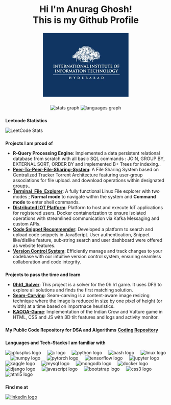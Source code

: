 <br clear="both">

<h1 align="center">Hi I'm Anurag Ghosh!</br><strong>This is my Github Profile</strong></h1>

###

<div align="center">
  <img height="200" src="images/IIIT_Logo.jpg"  />
</div>

###

<div align="center">
  <img src="https://github-readme-stats.vercel.app/api?username=anurag71199&hide_title=false&hide_rank=false&show_icons=true&include_all_commits=true&count_private=true&disable_animations=false&theme=dracula&locale=en&hide_border=false&order=1" height="150" alt="stats graph"  />
  <img src="https://github-readme-stats.vercel.app/api/top-langs?username=anurag71199&locale=en&hide_title=false&layout=compact&card_width=320&langs_count=5&theme=dracula&hide_border=false&order=2" height="150" alt="languages graph"  />
</div>

###
**Leetcode Statistics**

![LeetCode Stats](https://leetcard.jacoblin.cool/anurag71199?theme=dark&font=Akshar)

###
**Projects I am proud of**
- **R‐Query Processing Engine**: Implemented a data persistent relational database from scratch with all basic SQL commands : JOIN, GROUP BY, EXTERNAL SORT, ORDER BY and implemented B+ Trees for indexing..
- [**Peer-To-Peer-File-Sharing-System**](https://github.com/anurag71199/Peer-To-Peer-File-Sharing-System): A File Sharing System based on Centralized Tracker Torrent Architecture featuring user‐group associations for file upload.
and download operations within designated groups..
- [**Terminal_File_Explorer**](https://github.com/anurag71199/Terminal_File_Explorer): A fully functional Linux File explorer with two modes ; **Normal mode** to navigate within the system and **Command mode** to enter shell commands.
- [**Distributed IOT Platform**](https://github.com/anurag71199/Ayyo-T): Platform to host and execute IoT applications for registered users. Docker containerization to ensure isolated operations with streamlined communication via Kafka Messaging and custom APIs.
- [**Code Snippet Recommender**](https://github.com/anurag71199/15_CodeSnippetRecommender): Developed a platform to search and upload code snippets in JavaScript. User authentication, Snippet like/dislike feature, sub‐string search and user dashboard were offered as website features.
- [**Version Control System**](https://github.com/anurag71199/Version-Control/tree/main/Version_Control_System-main): Efficiently manage and track changes to your codebase with our intuitive version control system, ensuring seamless collaboration and code integrity.

###

**Projects to pass the time and learn**
- [**0hh1_Solver**](https://github.com/anurag71199/0hh1_Solver): This project is a solver for the 0h h1 game. It uses DFS to explore all solutions and finds the first matching solution.
- [**Seam-Carving**](https://github.com/anurag71199/Seam-Carving): Seam-carving is a content-aware image resizing technique where the image is reduced in size by one pixel of height (or width) at a time based on importnace heuristics.
- [**KAOOA-Game**](https://github.com/anurag71199/KAOOA-Game): Implementation of the Indian Crow and Vulture game in HTML, CSS and JS with 3D tilt features and logs and activity monitor.
 
###

**My Public Code Repository for DSA and Algorithms**
[**Coding Repository**](https://github.com/anurag71199/Code_Repository)
###

**Languages and Tech-Stacks I am familiar with**
<div align="left">
  <img src="https://cdn.jsdelivr.net/gh/devicons/devicon/icons/cplusplus/cplusplus-original.svg" height="40" alt="cplusplus logo"  />
  <img width="12" />
  <img src="https://cdn.jsdelivr.net/gh/devicons/devicon/icons/c/c-original.svg" height="40" alt="c logo"  />
  <img width="12" />
  <img src="https://cdn.jsdelivr.net/gh/devicons/devicon/icons/python/python-original.svg" height="40" alt="python logo"  />
  <img width="12" />
  <img src="https://cdn.jsdelivr.net/gh/devicons/devicon/icons/bash/bash-original.svg" height="40" alt="bash logo"  />
  <img width="12" />
  <img src="https://cdn.jsdelivr.net/gh/devicons/devicon/icons/linux/linux-original.svg" height="40" alt="linux logo"  />
  <img width="12" />
  <img src="https://cdn.jsdelivr.net/gh/devicons/devicon/icons/numpy/numpy-original.svg" height="40" alt="numpy logo"  />
  <img width="12" />
  <img src="https://cdn.jsdelivr.net/gh/devicons/devicon/icons/pytorch/pytorch-original.svg" height="40" alt="pytorch logo"  />
  <img width="12" />
  <img src="https://cdn.jsdelivr.net/gh/devicons/devicon/icons/tensorflow/tensorflow-original.svg" height="40" alt="tensorflow logo"  />
  <img width="12" />
  <img src="https://cdn.jsdelivr.net/gh/devicons/devicon/icons/jupyter/jupyter-original.svg" height="40" alt="jupyter logo"  />
  <img width="12" />
  <img src="https://cdn.jsdelivr.net/gh/devicons/devicon/icons/kaggle/kaggle-original.svg" height="40" alt="kaggle logo"  />
  <img width="12" />
  <img src="https://cdn.jsdelivr.net/gh/devicons/devicon/icons/mysql/mysql-original.svg" height="40" alt="mysql logo"  />
  <img width="12" />
  <img src="https://cdn.jsdelivr.net/gh/devicons/devicon/icons/mongodb/mongodb-original.svg" height="40" alt="mongodb logo"  />
  <img width="12" />
  <img src="https://cdn.jsdelivr.net/gh/devicons/devicon/icons/docker/docker-original.svg" height="40" alt="docker logo"  />
  <img width="12" />
  <img src="https://cdn.jsdelivr.net/gh/devicons/devicon/icons/django/django-plain.svg" height="40" alt="django logo"  />
  <img width="12" />
  <img src="https://cdn.jsdelivr.net/gh/devicons/devicon/icons/javascript/javascript-original.svg" height="40" alt="javascript logo"  />
  <img width="12" />
  <img src="https://cdn.jsdelivr.net/gh/devicons/devicon/icons/bootstrap/bootstrap-original.svg" height="40" alt="bootstrap logo"  />
  <img width="12" />
  <img src="https://cdn.jsdelivr.net/gh/devicons/devicon/icons/css3/css3-original.svg" height="40" alt="css3 logo"  />
  <img width="12" />
  <img src="https://cdn.jsdelivr.net/gh/devicons/devicon/icons/html5/html5-original.svg" height="40" alt="html5 logo"  />
</div>

###
**Find me at**

<div align="left">
  <a href="https://www.linkedin.com/in/anurag71199/" target="_blank">
    <img src="https://raw.githubusercontent.com/maurodesouza/profile-readme-generator/master/src/assets/icons/social/linkedin/default.svg" width="52" height="40" alt="linkedin logo"  />
  </a>
</div>

###
